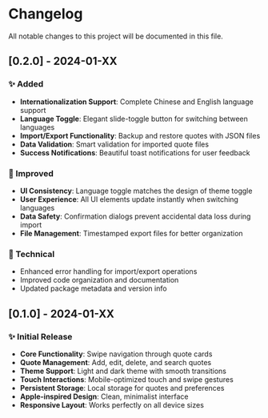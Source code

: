 # Changelog

All notable changes to this project will be documented in this file.

## [0.2.0] - 2024-01-XX

### ✨ Added
- **Internationalization Support**: Complete Chinese and English language support
- **Language Toggle**: Elegant slide-toggle button for switching between languages
- **Import/Export Functionality**: Backup and restore quotes with JSON files
- **Data Validation**: Smart validation for imported quote files
- **Success Notifications**: Beautiful toast notifications for user feedback

### 🎨 Improved
- **UI Consistency**: Language toggle matches the design of theme toggle
- **User Experience**: All UI elements update instantly when switching languages
- **Data Safety**: Confirmation dialogs prevent accidental data loss during import
- **File Management**: Timestamped export files for better organization

### 🔧 Technical
- Enhanced error handling for import/export operations
- Improved code organization and documentation
- Updated package metadata and version info

## [0.1.0] - 2024-01-XX

### ✨ Initial Release
- **Core Functionality**: Swipe navigation through quote cards
- **Quote Management**: Add, edit, delete, and search quotes
- **Theme Support**: Light and dark theme with smooth transitions
- **Touch Interactions**: Mobile-optimized touch and swipe gestures
- **Persistent Storage**: Local storage for quotes and preferences
- **Apple-inspired Design**: Clean, minimalist interface
- **Responsive Layout**: Works perfectly on all device sizes 